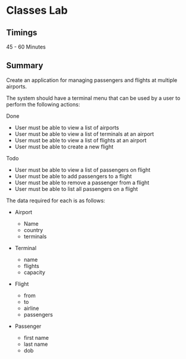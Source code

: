 # Classes Lab

## Timings

45 - 60 Minutes

## Summary

Create an application for managing passengers and flights at multiple airports.

The system should have a terminal menu that can be used by a user to perform the following actions:

Done

* User must be able to view a list of airports 
* User must be able to view a list of terminals at an airport
* User must be able to view a list of flights at an airport
* User must be able to create a new flight

Todo

* User must be able to view a list of passengers on flight
* User must be able to add passengers to a flight
* User must be able to remove a passenger from a flight
* User must be able to list all passengers on a flight

The data required for each is as follows:

- Airport
    - Name
    - country
    - terminals

- Terminal
  - name
  - flights
  - capacity

- Flight
  - from
  - to
  - airline
  - passengers

- Passenger
  - first name
  - last name
  - dob